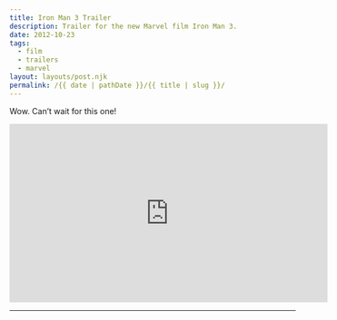 ```yaml
---
title: Iron Man 3 Trailer
description: Trailer for the new Marvel film Iron Man 3.
date: 2012-10-23
tags: 
  - film
  - trailers
  - marvel
layout: layouts/post.njk
permalink: /{{ date | pathDate }}/{{ title | slug }}/
---
```


Wow. Can’t wait for this one!

<iframe class="youtube-video" width="560" height="315" src="https://www.youtube.com/embed/oYSD2VQagc4" title="YouTube video player" frameborder="0" allow="accelerometer; autoplay; clipboard-write; encrypted-media; gyroscope; picture-in-picture; web-share" allowfullscreen></iframe>

---
